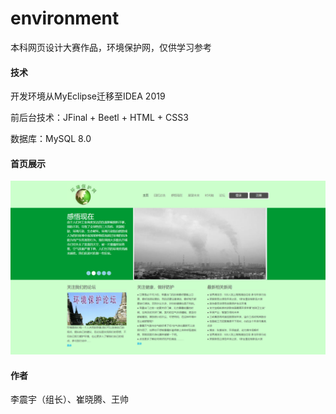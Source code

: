# environment
本科网页设计大赛作品，环境保护网，仅供学习参考



#### 技术

开发环境从MyEclipse迁移至IDEA 2019

前后台技术：JFinal + Beetl + HTML + CSS3

数据库：MySQL 8.0



#### 首页展示

![MainPage](screenshot/MainPage.png)



#### 作者

李震宇（组长）、崔晓腾、王帅